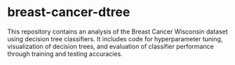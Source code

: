 # breast-cancer-dtree
This repository contains an analysis of the Breast Cancer Wisconsin dataset using decision tree classifiers. It includes code for hyperparameter tuning, visualization of decision trees, and evaluation of classifier performance through training and testing accuracies.
